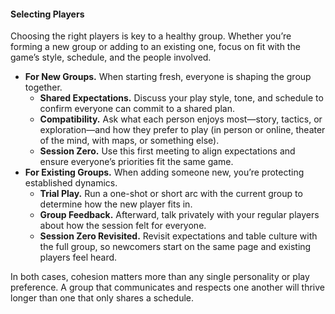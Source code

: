 #### Selecting Players

Choosing the right players is key to a healthy group.
Whether you’re forming a new group or adding to an existing one, focus on fit with the game’s style, schedule, and the people involved.

- **For New Groups.**
  When starting fresh, everyone is shaping the group together.
  - **Shared Expectations.**
    Discuss your play style, tone, and schedule to confirm everyone can commit to a shared plan.
  - **Compatibility.**
    Ask what each person enjoys most—story, tactics, or exploration—and how they prefer to play (in person or online, theater of the mind, with maps, or something else).
  - **Session Zero.**
    Use this first meeting to align expectations and ensure everyone’s priorities fit the same game.
- **For Existing Groups.**
  When adding someone new, you’re protecting established dynamics.
  - **Trial Play.**
    Run a one-shot or short arc with the current group to determine how the new player fits in.
  - **Group Feedback.**
    Afterward, talk privately with your regular players about how the session felt for everyone.
  - **Session Zero Revisited.**
    Revisit expectations and table culture with the full group, so newcomers start on the same page and existing players feel heard.

In both cases, cohesion matters more than any single personality or play preference.
A group that communicates and respects one another will thrive longer than one that only shares a schedule.
